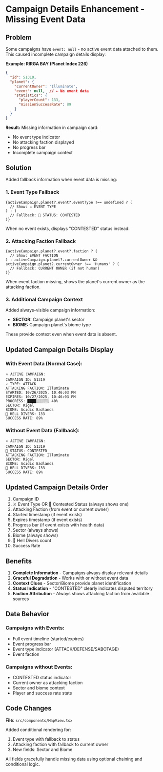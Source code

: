 # Campaign Details Enhancement - Missing Event Data

## Problem

Some campaigns have `event: null` - no active event data attached to them. This caused incomplete campaign details display:

**Example: RIRGA BAY (Planet Index 226)**
```json
{
  "id": 51319,
  "planet": {
    "currentOwner": "Illuminate",
    "event": null,  // ← No event data
    "statistics": {
      "playerCount": 133,
      "missionSuccessRate": 89
    }
  }
}
```

**Result:** Missing information in campaign card:
- No event type indicator
- No attacking faction displayed
- No progress bar
- Incomplete campaign context

## Solution

Added fallback information when event data is missing:

### 1. **Event Type Fallback**
```tsx
{activeCampaign.planet?.event?.eventType !== undefined ? (
  // Show: ⚔️ EVENT TYPE
) : (
  // Fallback: 🔴 STATUS: CONTESTED
)}
```

When no event exists, displays "CONTESTED" status instead.

### 2. **Attacking Faction Fallback**
```tsx
{activeCampaign.planet?.event?.faction ? (
  // Show: EVENT FACTION
) : activeCampaign.planet?.currentOwner && activeCampaign.planet?.currentOwner !== 'Humans' ? (
  // Fallback: CURRENT OWNER (if not human)
)}
```

When event faction missing, shows the planet's current owner as the attacking faction.

### 3. **Additional Campaign Context**
Added always-visible campaign information:
- **SECTOR:** Campaign planet's sector
- **BIOME:** Campaign planet's biome type

These provide context even when event data is absent.

## Updated Campaign Details Display

### With Event Data (Normal Case):
```
⭐ ACTIVE CAMPAIGN:
CAMPAIGN ID: 51319
⚔️ TYPE: ATTACK
ATTACKING FACTION: Illuminate
STARTED: 10/26/2025, 10:46:03 PM
EXPIRES: 10/27/2025, 10:46:03 PM
PROGRESS: ████░░░░░░ 40%
SECTOR: Rigel
BIOME: Acidic Badlands
👾 HELL DIVERS: 133
SUCCESS RATE: 89%
```

### Without Event Data (Fallback):
```
⭐ ACTIVE CAMPAIGN:
CAMPAIGN ID: 51319
🔴 STATUS: CONTESTED
ATTACKING FACTION: Illuminate
SECTOR: Rigel
BIOME: Acidic Badlands
👾 HELL DIVERS: 133
SUCCESS RATE: 89%
```

## Updated Campaign Details Order

1. Campaign ID
2. ⚔️ Event Type OR 🔴 Contested Status (always shows one)
3. Attacking Faction (from event or current owner)
4. Started timestamp (if event exists)
5. Expires timestamp (if event exists)
6. Progress bar (if event exists with health data)
7. Sector (always shows)
8. Biome (always shows)
9. 👾 Hell Divers count
10. Success Rate

## Benefits

1. **Complete Information** - Campaigns always display relevant details
2. **Graceful Degradation** - Works with or without event data
3. **Context Clues** - Sector/Biome provide planet identification
4. **Status Indication** - "CONTESTED" clearly indicates disputed territory
5. **Faction Attribution** - Always shows attacking faction from available sources

## Data Behavior

### Campaigns with Events:
- Full event timeline (started/expires)
- Event progress bar
- Event type indicator (ATTACK/DEFENSE/SABOTAGE)
- Event faction

### Campaigns without Events:
- CONTESTED status indicator
- Current owner as attacking faction
- Sector and biome context
- Player and success rate stats

## Code Changes

**File:** `src/components/MapView.tsx`

Added conditional rendering for:
1. Event type with fallback to status
2. Attacking faction with fallback to current owner
3. New fields: Sector and Biome

All fields gracefully handle missing data using optional chaining and conditional logic.
